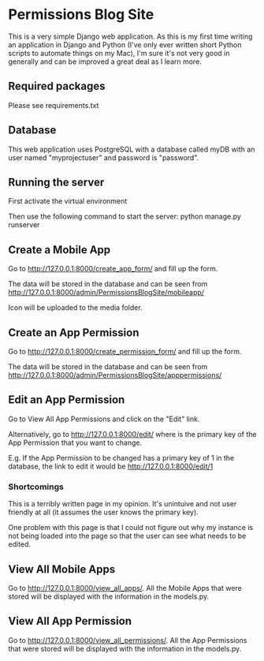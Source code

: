 # Permissions Blog Site

This is a very simple Django web application. As this is my first time writing an application in Django and Python (I've only ever written short Python scripts to automate things on my Mac), I'm sure it's not very good in generally and can be improved a great deal as I learn more.

## Required packages

Please see requirements.txt

## Database

This web application uses PostgreSQL with a database called myDB with an user named "myprojectuser" and password is "password".

## Running the server
First activate the virtual environment

Then use the following command to start the server: python manage.py runserver

## Create a Mobile App

Go to http://127.0.0.1:8000/create_app_form/ and fill up the form.

The data will be stored in the database and can be seen from http://127.0.0.1:8000/admin/PermissionsBlogSite/mobileapp/

Icon will be uploaded to the media folder.

## Create an App Permission

Go to http://127.0.0.1:8000/create_permission_form/ and fill up the form.

The data will be stored in the database and can be seen from http://127.0.0.1:8000/admin/PermissionsBlogSite/apppermissions/

## Edit an App Permission

Go to View All App Permissions and click on the "Edit" link.

Alternatively, go to http://127.0.0.1:8000/edit/<pk> where <pk> is the primary key of the App Permission that you want to change.

E.g. If the App Permission to be changed has a primary key of 1 in the database, the link to edit it would be http://127.0.0.1:8000/edit/1

### Shortcomings

This is a terribly written page in my opinion. It's unintuive and not user friendly at all (it assumes the user knows the primary key).

One problem with this page is that I could not figure out why my instance is not being loaded into the page so that the user can see what needs to be edited.

## View All Mobile Apps

Go to http://127.0.0.1:8000/view_all_apps/. All the Mobile Apps that were stored will be displayed with the information in the models.py.

## View All App Permission

Go to http://127.0.0.1:8000/view_all_permissions/. All the App Permissions that were stored will be displayed with the information in the models.py.
